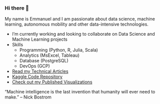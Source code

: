 ### Hi there 👋
My name is Emmanuel and I am passionate about data science, machine learning, autonomous mobility and other data-intensive technologies.

- I’m currently working and looking to collaborate on Data Science and Machine Learning projects 
- Skills
  - Programming (Python, R, Julia, Scala)
  - Analytics (MsExcel, Tableau)
  - Database (PostgreSQL)
  - DevOps (GCP)
- [Read my Technical Articles](https://emmanuelogebe.hashnode.dev/)
- [Kaggle Code Repository](https://www.kaggle.com/emmanuelogebe/code)
- [Check out my Published Visualizations](https://public.tableau.com/app/profile/emmanuel.ogebe1)


“Machine intelligence is the last invention that humanity will ever need to make.” – Nick Bostrom
